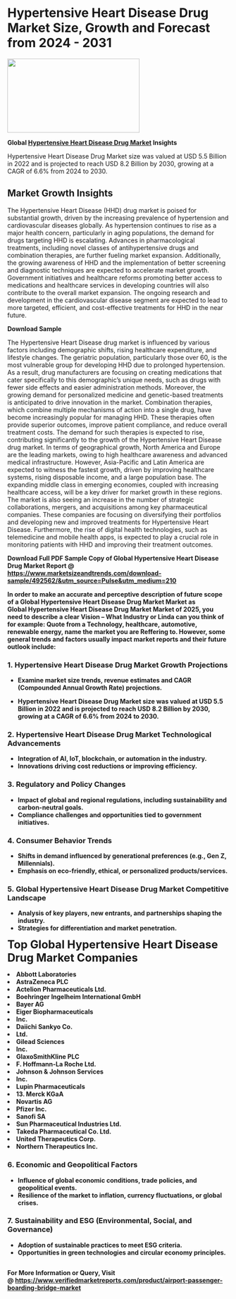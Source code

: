 <H1>Hypertensive Heart Disease Drug Market Size, Growth and Forecast from 2024 - 2031</H1><img class="aligncenter size-medium wp-image-584254" src="https://thirdeyenews.in/wp-content/uploads/2024/09/Global-Market-Research-300x168.jpeg" alt="" width="300" height="168" /><p><strong>Global&nbsp;<a href="https://www.marketsizeandtrends.com/download-sample/492562/&amp;utm_source=Pulse&amp;utm_medium=210">Hypertensive Heart Disease Drug Market</a> Insights</strong></p><p>Hypertensive Heart Disease Drug Market size was valued at USD 5.5 Billion in 2022 and is projected to reach USD 8.2 Billion by 2030, growing at a CAGR of 6.6% from 2024 to 2030.</p><p><h2>Market Growth Insights</h2> <p>The Hypertensive Heart Disease (HHD) drug market is poised for substantial growth, driven by the increasing prevalence of hypertension and cardiovascular diseases globally. As hypertension continues to rise as a major health concern, particularly in aging populations, the demand for drugs targeting HHD is escalating. Advances in pharmacological treatments, including novel classes of antihypertensive drugs and combination therapies, are further fueling market expansion. Additionally, the growing awareness of HHD and the implementation of better screening and diagnostic techniques are expected to accelerate market growth. Government initiatives and healthcare reforms promoting better access to medications and healthcare services in developing countries will also contribute to the overall market expansion. The ongoing research and development in the cardiovascular disease segment are expected to lead to more targeted, efficient, and cost-effective treatments for HHD in the near future.</p> <p><strong>Download Sample</strong></p> <p>The Hypertensive Heart Disease drug market is influenced by various factors including demographic shifts, rising healthcare expenditure, and lifestyle changes. The geriatric population, particularly those over 60, is the most vulnerable group for developing HHD due to prolonged hypertension. As a result, drug manufacturers are focusing on creating medications that cater specifically to this demographic’s unique needs, such as drugs with fewer side effects and easier administration methods. Moreover, the growing demand for personalized medicine and genetic-based treatments is anticipated to drive innovation in the market. Combination therapies, which combine multiple mechanisms of action into a single drug, have become increasingly popular for managing HHD. These therapies often provide superior outcomes, improve patient compliance, and reduce overall treatment costs. The demand for such therapies is expected to rise, contributing significantly to the growth of the Hypertensive Heart Disease drug market. In terms of geographical growth, North America and Europe are the leading markets, owing to high healthcare awareness and advanced medical infrastructure. However, Asia-Pacific and Latin America are expected to witness the fastest growth, driven by improving healthcare systems, rising disposable income, and a large population base. The expanding middle class in emerging economies, coupled with increasing healthcare access, will be a key driver for market growth in these regions. The market is also seeing an increase in the number of strategic collaborations, mergers, and acquisitions among key pharmaceutical companies. These companies are focusing on diversifying their portfolios and developing new and improved treatments for Hypertensive Heart Disease. Furthermore, the rise of digital health technologies, such as telemedicine and mobile health apps, is expected to play a crucial role in monitoring patients with HHD and improving their treatment outcomes.</p> <p><strong></p><p><span class=""><strong>Download Full PDF Sample Copy of Global Hypertensive Heart Disease Drug Market Report</strong> @ <a href="https://www.marketsizeandtrends.com/download-sample/492562/&amp;utm_source=Pulse&amp;utm_medium=210" target="_blank">https://www.marketsizeandtrends.com/download-sample/492562/&amp;utm_source=Pulse&amp;utm_medium=210</a></span></p><p>In order to make an accurate and perceptive description of future scope of a Global&nbsp;Hypertensive Heart Disease Drug Market Market as Global&nbsp;Hypertensive Heart Disease Drug Market Market of 2025, you need to describe a clear Vision &ndash; What Industry or Linda can you think of for example: Quote from a Technology, healthcare, automotive, renewable energy, name the market you are Reffering to. However, some general trends and factors usually impact market reports and their future outlook include:</p><h3>1.&nbsp;<strong>Hypertensive Heart Disease Drug Market Growth Projections</strong></h3><ul><li>Examine market size trends, revenue estimates and CAGR (Compounded Annual Growth Rate) projections.</li><li><p>Hypertensive Heart Disease Drug Market size was valued at USD 5.5 Billion in 2022 and is projected to reach USD 8.2 Billion by 2030, growing at a CAGR of 6.6% from 2024 to 2030.</p></li></ul><h3>2.&nbsp;<strong>Hypertensive Heart Disease Drug Market Technological Advancements</strong></h3><ul><li>Integration of AI, IoT, blockchain, or automation in the industry.</li><li>Innovations driving cost reductions or improving efficiency.</li></ul><h3>3.&nbsp;<strong>Regulatory and Policy Changes</strong></h3><ul><li>Impact of global and regional regulations, including sustainability and carbon-neutral goals.</li><li>Compliance challenges and opportunities tied to government initiatives.</li></ul><h3>4.&nbsp;<strong>Consumer Behavior Trends</strong></h3><ul><li>Shifts in demand influenced by generational preferences (e.g., Gen Z, Millennials).</li><li>Emphasis on eco-friendly, ethical, or personalized products/services.</li></ul><h3>5.&nbsp;<strong>Global Hypertensive Heart Disease Drug Market Competitive Landscape</strong></h3><ul><li>Analysis of key players, new entrants, and partnerships shaping the industry.</li><li>Strategies for differentiation and market penetration.</li></ul><p data-pm-slice="1 1 []"><span style="color: inherit; font-family: inherit; font-size: 25px;">Top Global Hypertensive Heart Disease Drug Market Companies</span></p><div class="" data-test-id=""><p><li>Abbott Laboratories</li><li> AstraZeneca PLC</li><li> Actelion Pharmaceuticals Ltd.</li><li> Boehringer Ingelheim International GmbH</li><li> Bayer AG</li><li> Eiger Biopharmaceuticals</li><li> Inc.</li><li> Daiichi Sankyo Co.</li><li> Ltd.</li><li> Gilead Sciences</li><li> Inc.</li><li> GlaxoSmithKline PLC</li><li> F. Hoffmann-La Roche Ltd.</li><li> Johnson & Johnson Services</li><li> Inc.</li><li> Lupin Pharmaceuticals</li><li> 13. Merck KGaA</li><li> Novartis AG</li><li> Pfizer Inc.</li><li> Sanofi SA</li><li> Sun Pharmaceutical Industries Ltd.</li><li> Takeda Pharmaceutical Co. Ltd.</li><li> United Therapeutics Corp.</li><li> Northern Therapeutics Inc.</li></p></div><h3>6.&nbsp;<strong>Economic and Geopolitical Factors</strong></h3><ul><li>Influence of global economic conditions, trade policies, and geopolitical events.</li><li>Resilience of the market to inflation, currency fluctuations, or global crises.</li></ul><h3>7.&nbsp;<strong>Sustainability and ESG (Environmental, Social, and Governance)</strong></h3><ul><li>Adoption of sustainable practices to meet ESG criteria.</li><li>Opportunities in green technologies and circular economy principles.</li></ul><h2><strong style="font-size: 14px;">For More Information or Query, Visit @&nbsp;</strong><a style="background-color: #ffffff; font-size: 14px;" href="https://www.marketsizeandtrends.com/report/hypertensive-heart-disease-drug-market/" target="_blank">https://www.verifiedmarketreports.com/product/airport-passenger-boarding-bridge-market</a></h2>
